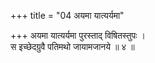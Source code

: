 +++
title = "04 अयमा यात्यर्यमा"

+++
अयमा यात्यर्यमा पुरस्ताद् विषितस्तुपः ।  
स इच्छेदग्रुवै पतिमथो जायामजानये ॥ ४ ॥